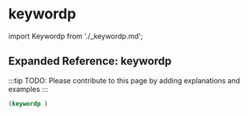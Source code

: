 # keywordp

import Keywordp from './_keywordp.md';

<Keywordp />

## Expanded Reference: keywordp

:::tip
TODO: Please contribute to this page by adding explanations and examples
:::

```lisp
(keywordp )
```
